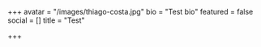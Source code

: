 +++
avatar = "/images/thiago-costa.jpg"
bio = "Test bio"
featured = false
social = []
title = "Test"

+++
